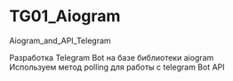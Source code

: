 # TG01_Aiogram
 Aiogram_and_API_Telegram


Разработка Telegram Bot на базе библиотеки aiogram<br>
Используем метод polling для работы с telegram Bot API